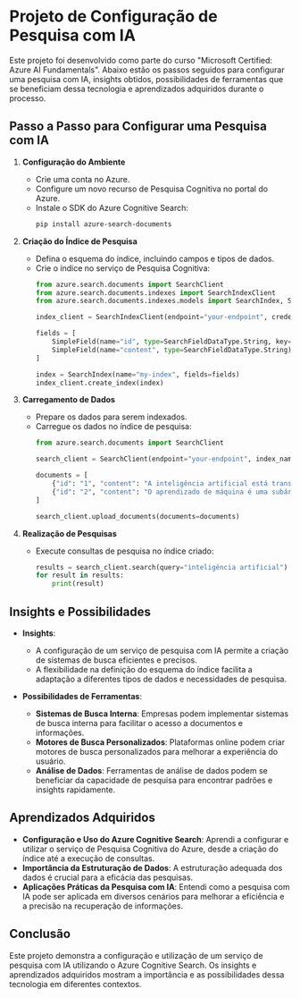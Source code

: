 # Projeto de Configuração de Pesquisa com IA

Este projeto foi desenvolvido como parte do curso "Microsoft Certified: Azure AI Fundamentals". Abaixo estão os passos seguidos para configurar uma pesquisa com IA, insights obtidos, possibilidades de ferramentas que se beneficiam dessa tecnologia e aprendizados adquiridos durante o processo.

## Passo a Passo para Configurar uma Pesquisa com IA

1. **Configuração do Ambiente**
   - Crie uma conta no Azure.
   - Configure um novo recurso de Pesquisa Cognitiva no portal do Azure.
   - Instale o SDK do Azure Cognitive Search:
     ```bash
     pip install azure-search-documents
     ```

2. **Criação do Índice de Pesquisa**
   - Defina o esquema do índice, incluindo campos e tipos de dados.
   - Crie o índice no serviço de Pesquisa Cognitiva:
     ```python
     from azure.search.documents import SearchClient
     from azure.search.documents.indexes import SearchIndexClient
     from azure.search.documents.indexes.models import SearchIndex, SimpleField, SearchFieldDataType

     index_client = SearchIndexClient(endpoint="your-endpoint", credential="your-credential")

     fields = [
         SimpleField(name="id", type=SearchFieldDataType.String, key=True),
         SimpleField(name="content", type=SearchFieldDataType.String)
     ]

     index = SearchIndex(name="my-index", fields=fields)
     index_client.create_index(index)
     ```

3. **Carregamento de Dados**
   - Prepare os dados para serem indexados.
   - Carregue os dados no índice de pesquisa:
     ```python
     from azure.search.documents import SearchClient

     search_client = SearchClient(endpoint="your-endpoint", index_name="my-index", credential="your-credential")

     documents = [
         {"id": "1", "content": "A inteligência artificial está transformando o mundo."},
         {"id": "2", "content": "O aprendizado de máquina é uma subárea da IA."}
     ]

     search_client.upload_documents(documents=documents)
     ```

4. **Realização de Pesquisas**
   - Execute consultas de pesquisa no índice criado:
     ```python
     results = search_client.search(query="inteligência artificial")
     for result in results:
         print(result)
     ```

## Insights e Possibilidades

- **Insights**:
  - A configuração de um serviço de pesquisa com IA permite a criação de sistemas de busca eficientes e precisos.
  - A flexibilidade na definição do esquema do índice facilita a adaptação a diferentes tipos de dados e necessidades de pesquisa.

- **Possibilidades de Ferramentas**:
  - **Sistemas de Busca Interna**: Empresas podem implementar sistemas de busca interna para facilitar o acesso a documentos e informações.
  - **Motores de Busca Personalizados**: Plataformas online podem criar motores de busca personalizados para melhorar a experiência do usuário.
  - **Análise de Dados**: Ferramentas de análise de dados podem se beneficiar da capacidade de pesquisa para encontrar padrões e insights rapidamente.

## Aprendizados Adquiridos

- **Configuração e Uso do Azure Cognitive Search**: Aprendi a configurar e utilizar o serviço de Pesquisa Cognitiva do Azure, desde a criação do índice até a execução de consultas.
- **Importância da Estruturação de Dados**: A estruturação adequada dos dados é crucial para a eficácia das pesquisas.
- **Aplicações Práticas da Pesquisa com IA**: Entendi como a pesquisa com IA pode ser aplicada em diversos cenários para melhorar a eficiência e a precisão na recuperação de informações.

## Conclusão

Este projeto demonstra a configuração e utilização de um serviço de pesquisa com IA utilizando o Azure Cognitive Search. Os insights e aprendizados adquiridos mostram a importância e as possibilidades dessa tecnologia em diferentes contextos.
